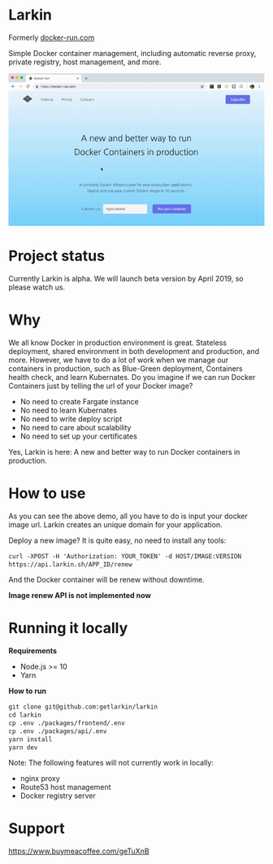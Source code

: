 # Larkin

Formerly [docker-run.com](https://github.com/acro5piano/docker-run.com)

Simple Docker container management, including automatic reverse proxy, private registry, host management, and more.

![image](https://github.com/acro5piano/docker-run.com/blob/master/demo.gif)

# Project status

Currently Larkin is alpha. We will launch beta version by April 2019, so please watch us.

# Why

We all know Docker in production environment is great. Stateless deployment, shared environment in both development and production, and more. However, we have to do a lot of work when we manage our containers in production, such as Blue-Green deployment, Containers health check, and learn Kubernates. Do you imagine if we can run Docker Containers just by telling the url of your Docker image?

- No need to create Fargate instance
- No need to learn Kubernates
- No need to write deploy script
- No need to care about scalability
- No need to set up your certificates

Yes, Larkin is here: A new and better way to run Docker containers in production.

# How to use

As you can see the above demo, all you have to do is input your docker image url. Larkin creates an unique domain for your application.

Deploy a new image? It is quite easy, no need to install any tools:

```
curl -XPOST -H 'Authorization: YOUR_TOKEN' -d HOST/IMAGE:VERSION https://api.larkin.sh/APP_ID/renew
```

And the Docker container will be renew without downtime.

**Image renew API is not implemented now**

# Running it locally

**Requirements**

- Node.js >= 10
- Yarn

**How to run**

```
git clone git@github.com:getlarkin/larkin
cd larkin
cp .env ./packages/frontend/.env
cp .env ./packages/api/.env
yarn install
yarn dev
```

Note: The following features will not currently work in locally:

- nginx proxy
- Route53 host management
- Docker registry server

# Support

https://www.buymeacoffee.com/geTuXnB
